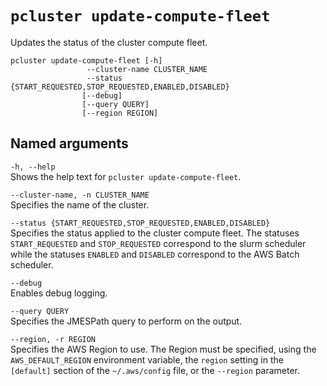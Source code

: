 # `pcluster update-compute-fleet`<a name="pcluster.update-compute-fleet-v3"></a>

Updates the status of the cluster compute fleet\.

```
pcluster update-compute-fleet [-h] 
                 --cluster-name CLUSTER_NAME
                 --status {START_REQUESTED,STOP_REQUESTED,ENABLED,DISABLED}                             
                [--debug]
                [--query QUERY]
                [--region REGION]
```

## Named arguments<a name="pcluster-v3.update-compute-fleet.namedargs"></a>

`-h, --help`  
Shows the help text for `pcluster update-compute-fleet`\.

`--cluster-name, -n CLUSTER_NAME`  
Specifies the name of the cluster\.

`--status {START_REQUESTED,STOP_REQUESTED,ENABLED,DISABLED}`  
Specifies the status applied to the cluster compute fleet\. The statuses `START_REQUESTED` and `STOP_REQUESTED` correspond to the slurm scheduler while the statuses `ENABLED` and `DISABLED` correspond to the AWS Batch scheduler\.

`--debug`  
Enables debug logging\.

`--query QUERY`  
Specifies the JMESPath query to perform on the output\.

`--region, -r REGION`  
Specifies the AWS Region to use\. The Region must be specified, using the `AWS_DEFAULT_REGION` environment variable, the `region` setting in the `[default]` section of the `~/.aws/config` file, or the `--region` parameter\.
